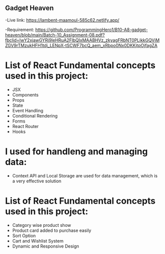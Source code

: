 ## Gadget Heaven

-Live link: https://lambent-maamoul-585c62.netlify.app/

-Requirement: https://github.com/ProgrammingHero1/B10-A8-gadget-heaven/blob/main/Batch-10_Assignment-08.pdf?fbclid=IwY2xjawGYRj9leHRuA2FlbQIxMAABHVz_zkyagFRbNT0PLikkGQViMZGV9rTMzukHFH1tdj_LENpX-tSCWF7bcQ_aem_xRbpo0Nx0DKKjtpOjfagZA

# List of React Fundamental concepts used in this project:

- JSX
- Components
- Props
- State
- Event Handling
- Conditional Rendering
- Forms
- React Router
- Hooks

# I used for handleng and managing data:

- Context API and Local Storage are used for data management, which is a very effective solution

# List of React Fundamental concepts used in this project:

- Category wise product show
- Product card added to purchase easily
- Sort Option
- Cart and Wishlist System
- Dynamic and Responsive Design
